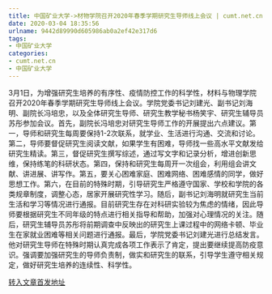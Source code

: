 ```yaml
---
title: 中国矿业大学->材物学院召开2020年春季学期研究生导师线上会议 | cumt.net.cn
date: 2020-03-04 18:35:56
urlname: 9442d89990d605986ab0a2ef42e317d6
tags: 
- 中国矿业大学
categories:
- cumt.net.cn
- 中国矿业大学
---
```

3月1日，为增强研究生培养的有序性、疫情防控工作的科学性，材料与物理学院召开2020年春季学期研究生导师线上会议。学院党委书记刘建光、副书记刘海明、副院长冯培忠，以及全体研究生导师、研究生教学秘书杨笑宇、研究生辅导员苏彤参加会议。首先，副院长冯培忠对研究生导师工作的开展提出六点建议。第一，导师和研究生每周要保持1-2次联系，就学业、生活进行沟通、交流和讨论。第二，导师要督促研究生阅读文献，如果学生有困难，导师找一些高水平文献发给研究生精读。第三，督促研究生撰写综述，通过写文字和记录分析，增进创新思维，保持练笔的科研状态。第四，保持和研究生每周开一次组会，利用组会讲文献、讲进展、讲写作。第五，要关心困难家庭、困难网络、困难感情的同学，做好思想工作。第六，在目前的特殊时期，引导研究生严格遵守国家、学校和学院的各类规章制度，调整心态，居家开展研究性学习。随后，副书记刘海明就研究生当前生活和学习等情况进行通报。目前研究生存在对科研实验较为焦虑的情绪，因此导师要根据研究生不同年级的特点进行相关指导和帮助，加强对心理情况的关注。随后，研究生辅导员苏彤将前期调查中反映出的研究生上课过程中的网络卡顿、毕业生在家就业困难等相关问题进行通报。最后，学院党委书记刘建光进行总结发言。他对研究生导师在特殊时期认真完成各项工作表示了肯定，提出要继续提高防疫意识。强调要加强研究生的导师负责制，做实和研究生的联系，引导学生遵守相关规定，做好研究生培养的连续性、科学性。



[转入文章首发地址](http://xwzx.cumt.edu.cn/8b/31/c523a559921/page.htm)